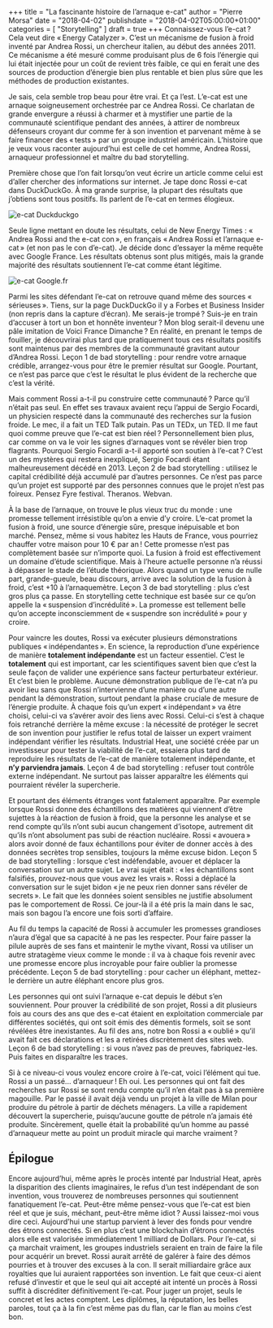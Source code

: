 +++
title       = "La fascinante histoire de l’arnaque e-cat"
author      = "Pierre Morsa"
date        = "2018-04-02"
publishdate = "2018-04-02T05:00:00+01:00" 
categories  = [ "Storytelling" ]
draft       = true
+++
Connaissez-vous l’e-cat ? Cela veut dire « Energy Catalyzer ». C’est un mécanisme de fusion à froid inventé par Andrea Rossi, un chercheur italien, au début des années 2011. Ce mécanisme a été mesuré comme produisant plus de 6 fois l’énergie qui lui était injectée pour un coût de revient très faible, ce qui en ferait une des sources de production d’énergie bien plus rentable et bien plus sûre que les méthodes de production existantes.

Je sais, cela semble trop beau pour être vrai. Et ça l’est. L’e-cat est une arnaque soigneusement orchestrée par ce Andrea Rossi. Ce charlatan de grande envergure a réussi à charmer et à mystifier une partie de la communauté scientifique pendant des années, à attirer de nombreux défenseurs croyant dur comme fer à son invention et parvenant même à se faire financer des « tests » par un groupe industriel américain. L’histoire que je veux vous raconter aujourd’hui est celle de cet homme, Andrea Rossi, arnaqueur professionnel et maître du bad storytelling.

Première chose que l’on fait lorsqu’on veut écrire un article comme celui est d’aller chercher des informations sur internet. Je tape donc Rossi e-cat dans DuckDuckGo. À ma grande surprise, la plupart des résultats que j’obtiens sont tous positifs. Ils parlent de l’e-cat en termes élogieux.

![e-cat Duckduckgo](/pictures/2018/03/e-cat-duckduckgo.jpg)

Seule ligne mettant en doute les résultats, celui de New Energy Times : « Andrea Rossi and the e-cat con », en français « Andrea Rossi et l’arnaque e-cat » (et non pas le con d’e-cat). Je décide donc d’essayer la même requête avec Google France. Les résultats obtenus sont plus mitigés, mais la grande majorité des résultats soutiennent l’e-cat comme étant légitime.

![e-cat Google.fr](/pictures/2018/03/e-cat-googlefr.jpg)

Parmi les sites défendant l’e-cat on retrouve quand même des sources « sérieuses ». Tiens, sur la page DuckDuckGo il y a Forbes et Business Insider (non repris dans la capture d’écran). Me serais-je trompé ? Suis-je en train d’accuser à tort un bon et honnête inventeur ? Mon blog serait-il devenu une pâle imitation de Voici France Dimanche ? En réalité, en prenant le temps de fouiller, je découvrirai plus tard que pratiquement tous ces résultats positifs sont maintenus par des membres de la communauté gravitant autour d’Andrea Rossi. Leçon 1 de bad storytelling : pour rendre votre arnaque crédible, arrangez-vous pour être le premier résultat sur Google. Pourtant, ce n’est pas parce que c’est le résultat le plus évident de la recherche que c’est la vérité.

Mais comment Rossi a-t-il pu construire cette communauté ? Parce qu’il n’était pas seul. En effet ses travaux avaient reçu l’appui de Sergio Focardi, un physicien respecté dans la communauté des recherches sur la fusion froide. Le mec, il a fait un TED Talk putain. Pas un TEDx, un TED. Il me faut quoi comme preuve que l’e-cat est bien réel ? Personnellement bien plus, car comme on va le voir les signes d’arnaques vont se révéler bien trop flagrants. Pourquoi Sergio Focardi a-t-il apporté son soutien à l’e-cat ? C’est un des mystères qui restera inexpliqué, Sergio Focardi étant malheureusement décédé en 2013. Leçon 2 de bad storytelling : utilisez le capital crédibilité déjà accumulé par d’autres personnes. Ce n’est pas parce qu’un projet est supporté par des personnes connues que le projet n’est pas foireux. Pensez Fyre festival. Theranos. Webvan.

À la base de l’arnaque, on trouve le plus vieux truc du monde : une promesse tellement irrésistible qu’on a envie d’y croire. L’e-cat promet la fusion à froid, une source d’énergie sûre, presque inépuisable et bon marché. Pensez, même si vous habitez les Hauts de France, vous pourriez chauffer votre maison pour 10 € par an ! Cette promesse n’est pas complètement basée sur n’importe quoi. La fusion à froid est effectivement un domaine d’étude scientifique. Mais à l’heure actuelle personne n’a réussi à dépasser le stade de l’étude théorique. Alors quand un type venu de nulle part, grande-gueule, beau discours, arrive avec la solution de la fusion à froid, c’est +10 à l’arnaquemètre. Leçon 3 de bad storytelling : plus c’est gros plus ça passe. En storytelling cette technique est basée sur ce qu’on appelle la « suspension d’incrédulité ». La promesse est tellement belle qu’on accepte inconsciemment de « suspendre son incrédulité » pour y croire.

Pour vaincre les doutes, Rossi va exécuter plusieurs démonstrations publiques « indépendantes ». En science, la reproduction d’une expérience de manière **totalement indépendante** est un facteur essentiel. C’est le **totalement** qui est important, car les scientifiques savent bien que c’est la seule façon de valider une expérience sans facteur perturbateur extérieur. Et c’est bien le problème. Aucune démonstration publique de l’e-cat n’a pu avoir lieu sans que Rossi n’intervienne d’une manière ou d’une autre pendant la démonstration, surtout pendant la phase cruciale de mesure de l’énergie produite. À chaque fois qu’un expert « indépendant » va être choisi, celui-ci va s’avérer avoir des liens avec Rossi. Celui-ci s’est à chaque fois retranché derrière la même excuse : la nécessité de protéger le secret de son invention pour justifier le refus total de laisser un expert vraiment indépendant vérifier les résultats. Industrial Heat, une société créée par un investisseur pour tester la viabilité de l’e-cat, essaiera plus tard de reproduire les résultats de l’e-cat de manière totalement indépendante, et **n’y parviendra jamais**. Leçon 4 de bad storytelling : refuser tout contrôle externe indépendant. Ne surtout pas laisser apparaître les éléments qui pourraient révéler la supercherie.

Et pourtant des éléments étranges vont fatalement apparaître. Par exemple lorsque Rossi donne des échantillons des matières qui viennent d’être sujettes à la réaction de fusion à froid, que la personne les analyse et se rend compte qu’ils n’ont subi aucun changement d’isotope, autrement dit qu’ils n’ont absolument pas subi de réaction nucléaire. Rossi « avouera » alors avoir donné de faux échantillons pour éviter de donner accès à des données secrètes trop sensibles, toujours la même excuse bidon. Leçon 5 de bad storytelling : lorsque c’est indéfendable, avouer et déplacer la conversation sur un autre sujet. Le vrai sujet était : « les échantillons sont falsifiés, prouvez-nous que vous avez les vrais ». Rossi a déplacé la conversation sur le sujet bidon « je ne peux rien donner sans révéler de secrets ». Le fait que les données soient sensibles ne justifie absolument pas le comportement de Rossi. Ce jour-là il a été pris la main dans le sac, mais son bagou l’a encore une fois sorti d’affaire.

Au fil du temps la capacité de Rossi à accumuler les promesses grandioses n’aura d’égal que sa capacité à ne pas les respecter. Pour faire passer la pilule auprès de ses fans et maintenir le mythe vivant, Rossi va utiliser un autre stratagème vieux comme le monde : il va à chaque fois revenir avec une promesse encore plus incroyable pour faire oublier la promesse précédente. Leçon 5 de bad storytelling : pour cacher un éléphant, mettez-le derrière un autre éléphant encore plus gros.

Les personnes qui ont suivi l’arnaque e-cat depuis le début s’en souviennent. Pour prouver la crédibilité de son projet, Rossi a dit plusieurs fois au cours des ans que des e-cat étaient en exploitation commerciale par différentes sociétés, qui ont soit émis des démentis formels, soit se sont révélées être inexistantes. Au fil des ans, notre bon Rossi a « oublié » qu’il avait fait ces déclarations et les a retirées discrètement des sites web. Leçon 6 de bad storytelling : si vous n’avez pas de preuves, fabriquez-les. Puis faites en disparaître les traces.

Si à ce niveau-ci vous voulez encore croire à l’e-cat, voici l’élément qui tue. Rossi a un passé... d’arnaqueur ! Eh oui. Les personnes qui ont fait des recherches sur Rossi se sont rendu compte qu’il n’en était pas à sa première magouille. Par le passé il avait déjà vendu un projet à la ville de Milan pour produire du pétrole à partir de déchets ménagers. La ville a rapidement découvert la supercherie, puisqu’aucune goutte de pétrole n’a jamais été produite. Sincèrement, quelle était la probabilité qu’un homme au passé d’arnaqueur mette au point un produit miracle qui marche vraiment ?

## Épilogue
Encore aujourd’hui, même après le procès intenté par Industrial Heat, après la disparition des clients imaginaires, le refus d’un test indépendant de son invention, vous trouverez de nombreuses personnes qui soutiennent fanatiquement l’e-cat. Peut-être même pensez-vous que l’e-cat est bien réel et que je suis, méchant, peut-être même idiot ? Aussi laissez-moi vous dire ceci. Aujourd’hui une startup parvient à lever des fonds pour vendre des étrons connectés. Si en plus c’est une blockchain d’étrons connectés alors elle est valorisée immédiatement 1 milliard de Dollars. Pour l’e-cat, si ça marchait vraiment, les groupes industriels seraient en train de faire la file pour acquérir un brevet. Rossi aurait arrêté de galérer à faire des démos pourries et à trouver des excuses à la con. Il serait milliardaire grâce aux royalties que lui auraient rapportées son invention. Le fait que ceux-ci aient refusé d’investir et que le seul qui ait accepté ait intenté un procès à Rossi suffit à discréditer définitivement l’e-cat. Pour juger un projet, seuls le concret et les actes comptent. Les diplômes, la réputation, les belles paroles, tout ça à la fin c’est même pas du flan, car le flan au moins c’est bon.
